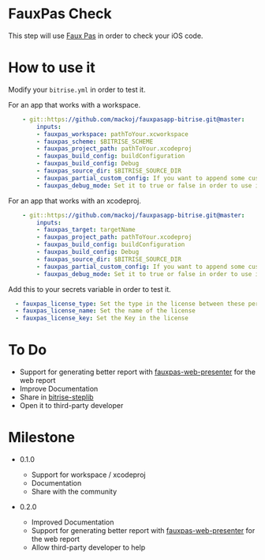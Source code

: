 # FauxPas Check

This step will use [Faux Pas](http://fauxpasapp.com) in order to check your iOS code.

# How to use it

Modify your `bitrise.yml` in order to test it.

For an app that works with a workspace.

```yaml
    - git::https://github.com/mackoj/fauxpasapp-bitrise.git@master:
        inputs:
        - fauxpas_workspace: pathToYour.xcworkspace
        - fauxpas_scheme: $BITRISE_SCHEME
        - fauxpas_project_path: pathToYour.xcodeproj
        - fauxpas_build_config: buildConfiguration
        - fauxpas_build_config: Debug
        - fauxpas_source_dir: $BITRISE_SOURCE_DIR
        - fauxpas_partial_custom_config: If you want to append some custom param to faux pas
        - fauxpas_debug_mode: Set it to true or false in order to use it
```

For an app that works with an xcodeproj.
```yaml
    - git::https://github.com/mackoj/fauxpasapp-bitrise.git@master:
        inputs:
        - fauxpas_target: targetName
        - fauxpas_project_path: pathToYour.xcodeproj
        - fauxpas_build_config: buildConfiguration
        - fauxpas_build_config: Debug
        - fauxpas_source_dir: $BITRISE_SOURCE_DIR
        - fauxpas_partial_custom_config: If you want to append some custom param to faux pas
        - fauxpas_debug_mode: Set it to true or false in order to use it
```

Add this to your secrets variable in order to test it.

```yaml
  - fauxpas_license_type: Set the type in the license between these personal,organization-seat,site and enterprise
  - fauxpas_license_name: Set the name of the license
  - fauxpas_license_key: Set the Key in the license
```

# To Do

- Support for generating better report with [fauxpas-web-presenter](https://github.com/FauxPasApp/fauxpas-web-presenter) for the web report
- Improve Documentation
- Share in [bitrise-steplib](https://github.com/bitrise-io/bitrise-steplib)
- Open it to third-party developer

# Milestone

* 0.1.0

  * Support for workspace / xcodeproj
  * Documentation
  * Share with the community

* 0.2.0

  * Improved Documentation
  * Support for generating better report with [fauxpas-web-presenter](https://github.com/FauxPasApp/fauxpas-web-presenter) for the web report
  * Allow third-party developer to help
